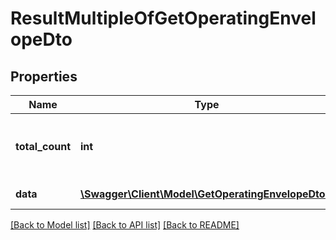 # ResultMultipleOfGetOperatingEnvelopeDto

## Properties
Name | Type | Description | Notes
------------ | ------------- | ------------- | -------------
**total_count** | **int** | Gets number of total available records | 
**data** | [**\Swagger\Client\Model\GetOperatingEnvelopeDto[]**](GetOperatingEnvelopeDto.md) | Gets the data | [optional] 

[[Back to Model list]](../../README.md#documentation-for-models) [[Back to API list]](../../README.md#documentation-for-api-endpoints) [[Back to README]](../../README.md)

